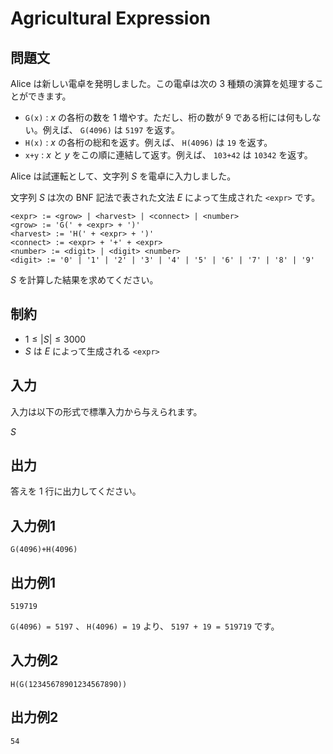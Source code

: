 # Agricultural Expression

## 問題文

Alice は新しい電卓を発明しました。この電卓は次の $3$ 種類の演算を処理することができます。

- `G(x)` : $x$ の各桁の数を $1$ 増やす。ただし、桁の数が $9$ である桁には何もしない。例えば、 `G(4096)` は `5197` を返す。
- `H(x)` : $x$ の各桁の総和を返す。例えば、 `H(4096)` は `19` を返す。
- `x+y` : $x$ と $y$ をこの順に連結して返す。例えば、 `103+42` は `10342` を返す。

Alice は試運転として、文字列 $S$ を電卓に入力しました。

文字列 $S$ は次の BNF 記法で表された文法 $E$ によって生成された `<expr>` です。

```
<expr> := <grow> | <harvest> | <connect> | <number>
<grow> := 'G(' + <expr> + ')'
<harvest> := 'H(' + <expr> + ')'
<connect> := <expr> + '+' + <expr>
<number> := <digit> | <digit> <number>
<digit> := '0' | '1' | '2' | '3' | '4' | '5' | '6' | '7' | '8' | '9'
```

$S$ を計算した結果を求めてください。

## 制約

- $1 \le |S| \le 3000$
- $S$ は $E$ によって生成される `<expr>`

## 入力

入力は以下の形式で標準入力から与えられます。

<div class="code-math">

$S$

</div>

## 出力

答えを $1$ 行に出力してください。

## 入力例1
```
G(4096)+H(4096)
```

## 出力例1
```
519719
```

`G(4096) = 5197` 、 `H(4096) = 19` より、 `5197 + 19 = 519719` です。

## 入力例2
```
H(G(12345678901234567890))
```

## 出力例2
```
54
```